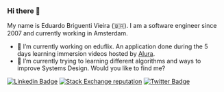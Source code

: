 ### Hi there 👋

My name is Eduardo Briguenti Vieira (🇧🇷). I am a software engineer since 2007 and currently working in Amsterdam.

- 🔭 I’m currently working on eduflix. An application done during the 5 days learning immersion videos hosted by [Alura](https://www.alura.com.br).
- 🌱 I’m currently trying to learning different algorithms and ways to improve Systems Design.
Would you like to find me?

[![Linkedin Badge](https://img.shields.io/badge/-LinkedIn-blue?style=flat-square&logo=Linkedin&logoColor=white&link=https://www.linkedin.com/in/edubriguenti)](https://www.linkedin.com/in/edubriguenti)
[![Stack Exchange reputation](https://img.shields.io/stackexchange/stackoverflow/r/1820583?label=Stackoverflow)](https://stackoverflow.com/users/story/1820583)
[![Twitter Badge](https://img.shields.io/badge/-Twitter-1ca0f1?style=flat-square&labelColor=1ca0f1&logo=twitter&logoColor=white&link=https://twitter.com/edubriguenti)](https://twitter.com/edubriguenti)
